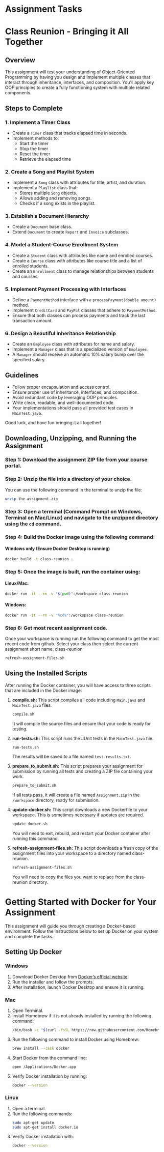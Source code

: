# Assignment Tasks

# Class Reunion - Bringing it All Together

## Overview
This assignment will test your understanding of Object-Oriented Programming by having you design and implement multiple classes that interact through inheritance, interfaces, and composition. You'll apply key OOP principles to create a fully functioning system with multiple related components.

## Steps to Complete

### 1. Implement a Timer Class
- Create a `Timer` class that tracks elapsed time in seconds.
- Implement methods to:
  - Start the timer
  - Stop the timer
  - Reset the timer
  - Retrieve the elapsed time

### 2. Create a Song and Playlist System
- Implement a `Song` class with attributes for title, artist, and duration.
- Implement a `Playlist` class that:
  - Stores multiple `Song` objects.
  - Allows adding and removing songs.
  - Checks if a song exists in the playlist.

### 3. Establish a Document Hierarchy
- Create a `Document` base class.
- Extend `Document` to create `Report` and `Invoice` subclasses.

### 4. Model a Student-Course Enrollment System
- Create a `Student` class with attributes like name and enrolled courses.
- Create a `Course` class with attributes like course title and a list of enrolled students.
- Create an `Enrollment` class to manage relationships between students and courses.

### 5. Implement Payment Processing with Interfaces
- Define a `PaymentMethod` interface with a `processPayment(double amount)` method.
- Implement `CreditCard` and `PayPal` classes that adhere to `PaymentMethod`.
- Ensure that both classes can process payments and track the last transaction amount.

### 6. Design a Beautiful Inheritance Relationship
- Create an `Employee` class with attributes for name and salary.
- Implement a `Manager` class that is a specialized version of `Employee`.
- A `Manager` should receive an automatic 10% salary bump over the specified salary.

## Guidelines
- Follow proper encapsulation and access control.
- Ensure proper use of inheritance, interfaces, and composition.
- Avoid redundant code by leveraging OOP principles.
- Write clean, readable, and well-documented code.
- Your implementations should pass all provided test cases in `MainTest.java`.

Good luck, and have fun bringing it all together!



## Downloading, Unzipping, and Running the Assignment
### Step 1: Download the assignment ZIP file from your course portal.
### Step 2: Unzip the file into a directory of your choice.
You can use the following command in the terminal to unzip the file:
```sh
unzip the-assignment.zip
```

### Step 3: Open a terminal (Command Prompt on Windows, Terminal on Mac/Linux) and navigate to the unzipped directory using the `cd` command.

### Step 4: Build the Docker image using the following command:
#### Windows only (Ensure Docker Desktop is running)
```sh
docker build -t class-reunion .
```

### Step 5: Once the image is built, run the container using:
#### Linux/Mac:
```sh
docker run -it --rm -v "$(pwd)":/workspace class-reunion
```
#### Windows:
```sh
docker run -it --rm -v "%cd%":/workspace class-reunion
```
### Step 6: Get most recent assignment code.
Once your workspace is running run the following command to get the most recent code from github.
Select your class then select the current assignment short name: class-reunion
```sh
refresh-assignment-files.sh
```

## Using the Installed Scripts
After running the Docker container, you will have access to three scripts that are included in the Docker image:

1. **compile.sh:** This script compiles all code including `Main.java` and `MainTest.java` files.
    ```sh
    compile.sh
    ```
    It will compile the source files and ensure that your code is ready for testing.

2. **run-tests.sh:** This script runs the JUnit tests in the `MainTest.java` file.
    ```sh
    run-tests.sh
    ```
    The results will be saved to a file named `test-results.txt`.

3. **prepare_to_submit.sh:** This script prepares your assignment for submission by running all tests and creating a ZIP file containing your work.
    ```sh
    prepare_to_submit.sh
    ```
    If all tests pass, it will create a file named `Assignment.zip` in the `/workspace` directory, ready for submission.

4. **update-docker.sh:** This script downloads a new Dockerfile to your workspace. This is sometimes necessary if updates are required.
    ```sh
    update-docker.sh
    ```
    You will need to exit, rebuild, and restart your Docker container after running this command.

5. **refresh-assignment-files.sh:** This script downloads a fresh copy of the assignment files into your workspace to a directory named class-reunion.
    ```sh
    refresh-assignment-files.sh
    ```
    You will need to copy the files you want to replace from the class-reunion directory.


# Getting Started with Docker for Your Assignment
This assignment will guide you through creating a Docker-based environment. Follow the instructions below to set up Docker on your system and complete the tasks.

## Setting Up Docker
### Windows
1. Download Docker Desktop from [Docker’s official website](https://www.docker.com/products/docker-desktop/).
2. Run the installer and follow the prompts.
3. After installation, launch Docker Desktop and ensure it is running.

### Mac
1. Open Terminal.
2. Install Homebrew if it is not already installed by running the following command:
    ```sh
    /bin/bash -c "$(curl -fsSL https://raw.githubusercontent.com/Homebrew/install/HEAD/install.sh)"
    ```
3. Run the following command to install Docker using Homebrew:
    ```sh
    brew install --cask docker
    ```
4. Start Docker from the command line:
    ```sh
    open /Applications/Docker.app
    ```
5. Verify Docker installation by running:
    ```sh
    docker --version
    ```

### Linux
1. Open a terminal.
2. Run the following commands:
    ```sh
    sudo apt-get update
    sudo apt-get install docker.io
    ```
3. Verify Docker installation with:
    ```sh
    docker --version
    ```

